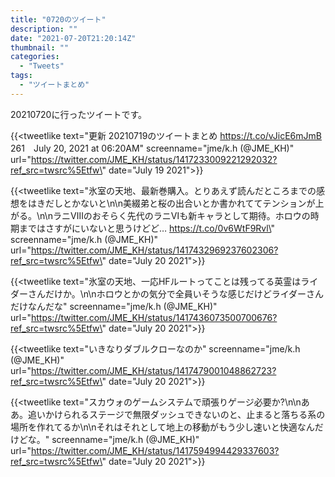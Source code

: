 ```yaml
---
title: "0720のツイート"
description: ""
date: "2021-07-20T21:20:14Z"
thumbnail: ""
categories:
  - "Tweets"
tags:
  - "ツイートまとめ"
---
```

20210720に行ったツイートです。
<!--more-->
{{<tweetlike text=\"更新 20210719のツイートまとめ https://t.co/vJicE6mJmB 261　July 20, 2021 at 06:20AM\" screenname=\"jme/k.h (@JME_KH)\" url=\"https://twitter.com/JME_KH/status/1417233009221292032?ref_src=twsrc%5Etfw\" date=\"July 19 2021\">}}

{{<tweetlike text=\"氷室の天地、最新巻購入。とりあえず読んだところまでの感想をはきだしとかないと\n\n美綴弟と桜の出合いとか書かれててテンションが上がる。\n\nラニⅧのおそらく先代のラニⅥも新キャラとして期待。ホロウの時期まではさすがにいないと思うけどど… https://t.co/0v6WtF9Rvl\" screenname=\"jme/k.h (@JME_KH)\" url=\"https://twitter.com/JME_KH/status/1417432969237602306?ref_src=twsrc%5Etfw\" date=\"July 20 2021\">}}

{{<tweetlike text=\"氷室の天地、一応HFルートってことは残ってる英霊はライダーさんだけか。\n\nホロウとかの気分で全員いそうな感じだけどライダーさんだけなんだな\" screenname=\"jme/k.h (@JME_KH)\" url=\"https://twitter.com/JME_KH/status/1417436073500700676?ref_src=twsrc%5Etfw\" date=\"July 20 2021\">}}

{{<tweetlike text=\"いきなりダブルクローなのか\" screenname=\"jme/k.h (@JME_KH)\" url=\"https://twitter.com/JME_KH/status/1417479001048862723?ref_src=twsrc%5Etfw\" date=\"July 20 2021\">}}

{{<tweetlike text=\"スカウォのゲームシステムで頑張りゲージ必要か?\n\nああ。追いかけられるステージで無限ダッシュできないのと、止まると落ちる系の場所を作れてるか\n\nそれはそれとして地上の移動がもう少し速いと快適なんだけどな。\" screenname=\"jme/k.h (@JME_KH)\" url=\"https://twitter.com/JME_KH/status/1417594994429337603?ref_src=twsrc%5Etfw\" date=\"July 20 2021\">}}

